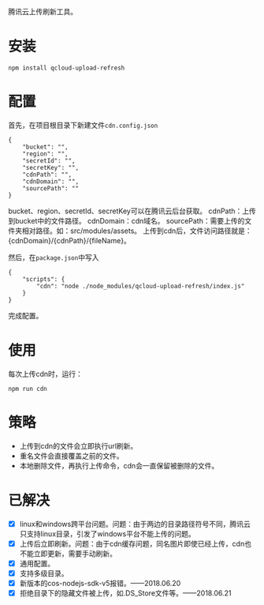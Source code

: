 腾讯云上传刷新工具。

# 安装

    npm install qcloud-upload-refresh

# 配置

首先，在项目根目录下新建文件`cdn.config.json`

    {
        "bucket": "",
        "region": "",
        "secretId": "",
        "secretKey": "",
        "cdnPath": "",
        "cdnDomain": "",
        "sourcePath": ""
    }

bucket、region、secretId、secretKey可以在腾讯云后台获取。
cdnPath：上传到bucket中的文件路径。
cdnDomain：cdn域名。
sourcePath：需要上传的文件夹相对路径。如：src/modules/assets。
上传到cdn后，文件访问路径就是：{cdnDomain}/{cdnPath}/{fileName}。

然后，在`package.json`中写入

    {
        "scripts": {
            "cdn": "node ./node_modules/qcloud-upload-refresh/index.js"
        }
    }

完成配置。

# 使用

每次上传cdn时，运行：

    npm run cdn


# 策略

* 上传到cdn的文件会立即执行url刷新。
* 重名文件会直接覆盖之前的文件。
* 本地删除文件，再执行上传命令，cdn会一直保留被删除的文件。


# 已解决

- [x] linux和windows跨平台问题。问题：由于两边的目录路径符号不同，腾讯云只支持linux目录，引发了windows平台不能上传的问题。
- [x] 上传后立即刷新。问题：由于cdn缓存问题，同名图片即使已经上传，cdn也不能立即更新，需要手动刷新。
- [x] 通用配置。
- [x] 支持多级目录。
- [x] 新版本的cos-nodejs-sdk-v5报错。——2018.06.20
- [x] 拒绝目录下的隐藏文件被上传，如.DS_Store文件等。——2018.06.21
